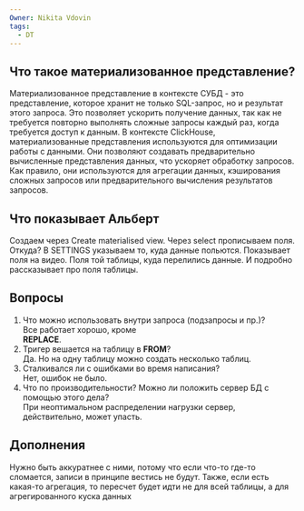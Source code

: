 ```yaml
---
Owner: Nikita Vdovin
tags:
  - DT
---
```

## Что такое материализованное представление?
Материализованное представление в контексте СУБД - это представление, которое хранит не только SQL-запрос, но и результат этого запроса. Это позволяет ускорить получение данных, так как не требуется повторно выполнять сложные запросы каждый раз, когда требуется доступ к данным.
В контексте ClickHouse, материализованные представления используются для оптимизации работы с данными. Они позволяют создавать предварительно вычисленные представления данных, что ускоряет обработку запросов. Как правило, они используются для агрегации данных, кэширования сложных запросов или предварительного вычисления результатов запросов.

## Что показывает Альберт
Создаем через Create materialised view.
Через select прописываем поля. Откуда?
В SETTINGS указываем то, куда данные польются.
Показывает поля на видео. Поля той таблицы, куда перелились данные. И подробно рассказывает про поля таблицы.

## Вопросы

1. Что можно использовать внутри запроса (подзапросы и пр.)?  
    Все работает хорошо, кроме  
    **REPLACE**.
2. Тригер вешается на таблицу в **FROM**?  
    Да. Но на одну таблицу можно создать несколько таблиц.  
3. Сталкивался ли с ошибками во время написания?  
    Нет, ошибок не было.  
4. Что по производительности? Можно ли положить сервер БД с помощью этого дела?  
    При неоптимальном распределении нагрузки сервер, действительно, может упасть.  
## Дополнения
Нужно быть аккуратнее с ними, потому что если что-то где-то сломается, записи в принципе вестись не будут.
Также, если есть какая-то агрегация, то пересчет будет идти не для всей таблицы, а для агрегированного куска данных